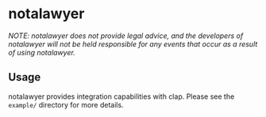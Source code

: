 # notalawyer

*NOTE: notalawyer does not provide legal advice, and the developers of notalawyer will not be held responsible for any events that occur as a result of using notalawyer.*

## Usage

notalawyer provides integration capabilities with clap. Please see the `example/` directory for more details.
